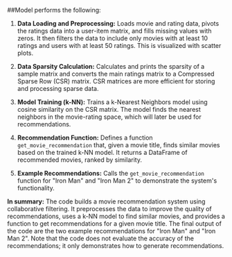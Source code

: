 ##Model performs the following:

1. **Data Loading and Preprocessing:** Loads movie and rating data, pivots the ratings data into a user-item matrix, and fills missing values with zeros.  It then filters the data to include only movies with at least 10 ratings and users with at least 50 ratings. This is visualized with scatter plots.

2. **Data Sparsity Calculation:**  Calculates and prints the sparsity of a sample matrix and converts the main ratings matrix to a Compressed Sparse Row (CSR) matrix.  CSR matrices are more efficient for storing and processing sparse data.

3. **Model Training (k-NN):** Trains a k-Nearest Neighbors model using cosine similarity on the CSR matrix. The model finds the nearest neighbors in the movie-rating space, which will later be used for recommendations.

4. **Recommendation Function:** Defines a function `get_movie_recommendation` that, given a movie title, finds similar movies based on the trained k-NN model. It returns a DataFrame of recommended movies, ranked by similarity.

5. **Example Recommendations:**  Calls the `get_movie_recommendation` function for "Iron Man" and "Iron Man 2" to demonstrate the system's functionality.


**In summary:** The code builds a movie recommendation system using collaborative filtering. It preprocesses the data to improve the quality of recommendations, uses a k-NN model to find similar movies, and provides a function to get recommendations for a given movie title.  The final output of the code are the two example recommendations for "Iron Man" and "Iron Man 2".  Note that the code does not evaluate the accuracy of the recommendations; it only demonstrates how to generate recommendations.
